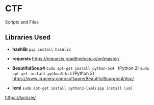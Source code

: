 # CTF
Scripts and Files


## Libraries Used

* **hashlib**
```pip install hashlib```

* **requests**
https://requests.readthedocs.io/en/master/

* **BeautifulSoup4**
```sudo apt-get install python-bs4 ``` (Python 2)
```sudo apt-get install python3-bs4``` (Python 3)
https://www.crummy.com/software/BeautifulSoup/bs4/doc/

* **lxml**
```sudo apt-get install python3-lxml```/
```pip install lxml```

https://lxml.de/




